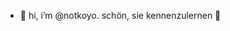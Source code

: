 - 👋 hi, i’m @notkoyo. schön, sie kennenzulernen 🥳

<!---
notkoyo/notkoyo is a ✨ special ✨ repository because its `README.md` (this file) appears on your GitHub profile.
You can click the Preview link to take a look at your changes.
--->
